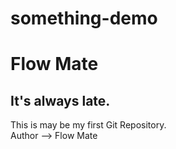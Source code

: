 # something-demo
<h1>Flow Mate</h1>
<h2>It's always late.</h2>
This is may be my first Git Repository.
<br>
Author --> Flow Mate
